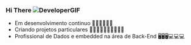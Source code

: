 ###  Hi There ![DeveloperGIF](https://github.com/user-attachments/assets/5da1e05a-b61d-4a35-b858-66226d0bc7e8)
- Em desenvolvimento continuo 🧑‍🎓🧑‍🎓🧑‍🎓
- Criando projetos particulares 👨‍💻👨‍💻👨‍💻👨‍💻👨‍💻
- Profissional de Dados e embedded na área de Back-End 🖥️🖥️🖥️💻💻💻
